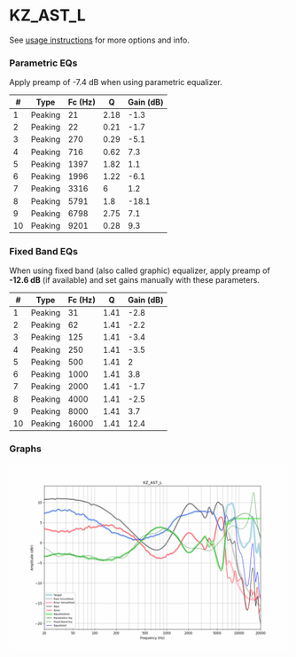 # KZ_AST_L
See [usage instructions](https://github.com/jaakkopasanen/AutoEq#usage) for more options and info.

### Parametric EQs
Apply preamp of -7.4 dB when using parametric equalizer.

|   # | Type    |   Fc (Hz) |    Q |   Gain (dB) |
|-----|---------|-----------|------|-------------|
|   1 | Peaking |        21 | 2.18 |        -1.3 |
|   2 | Peaking |        22 | 0.21 |        -1.7 |
|   3 | Peaking |       270 | 0.29 |        -5.1 |
|   4 | Peaking |       716 | 0.62 |         7.3 |
|   5 | Peaking |      1397 | 1.82 |         1.1 |
|   6 | Peaking |      1996 | 1.22 |        -6.1 |
|   7 | Peaking |      3316 | 6    |         1.2 |
|   8 | Peaking |      5791 | 1.8  |       -18.1 |
|   9 | Peaking |      6798 | 2.75 |         7.1 |
|  10 | Peaking |      9201 | 0.28 |         9.3 |

### Fixed Band EQs
When using fixed band (also called graphic) equalizer, apply preamp of **-12.6 dB** (if available) and set gains manually with these parameters.

|   # | Type    |   Fc (Hz) |    Q |   Gain (dB) |
|-----|---------|-----------|------|-------------|
|   1 | Peaking |        31 | 1.41 |        -2.8 |
|   2 | Peaking |        62 | 1.41 |        -2.2 |
|   3 | Peaking |       125 | 1.41 |        -3.4 |
|   4 | Peaking |       250 | 1.41 |        -3.5 |
|   5 | Peaking |       500 | 1.41 |         2   |
|   6 | Peaking |      1000 | 1.41 |         3.8 |
|   7 | Peaking |      2000 | 1.41 |        -1.7 |
|   8 | Peaking |      4000 | 1.41 |        -2.5 |
|   9 | Peaking |      8000 | 1.41 |         3.7 |
|  10 | Peaking |     16000 | 1.41 |        12.4 |

### Graphs
![](./KZ_AST_L.png)
